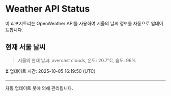 
# Weather API Status

이 리포지토리는 OpenWeather API를 사용하여 서울의 날씨 정보를 자동으로 업데이트합니다.

## 현재 서울 날씨
> 서울의 현재 날씨: overcast clouds, 온도: 20.7°C, 습도: 96%

⏳ 업데이트 시간: 2025-10-05 16:19:50 (UTC)

---
자동 업데이트 봇에 의해 관리됩니다.
